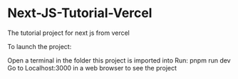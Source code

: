 # Next-JS-Tutorial-Vercel
The tutorial project for next js from vercel

To launch the project:

Open a terminal in the folder this project is imported into
Run: pnpm run dev
Go to Localhost:3000 in a web browser to see the project